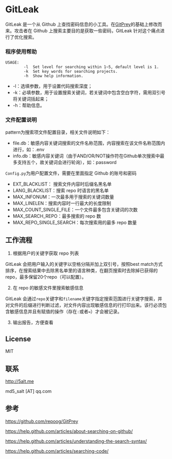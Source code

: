 # GitLeak

GitLeak 是一个从 Github 上查找密码信息的小工具。在[GitPrey](https://github.com/repoog/GitPrey)的基础上修改而来。攻击者在 Github 上搜索主要目的是获取一些密码，GitLeak 针对这个痛点进行了优化搜索。

### 程序使用帮助
```
USAGE:
        -l  Set level for searching within 1~5, default level is 1.
        -k  Set key words for searching projects.
        -h  Show help information.
```
* -l：选填参数，用于设置代码搜索深度；
* -k：必填参数，用于设置搜索关键词，若关键词中包含空白字符，需用双引号将关键词括起来；
* -h：帮助信息。

### 文件配置说明
pattern为搜索项文件配置目录，相关文件说明如下：
* file.db：敏感内容关键词搜索的文件名称范围，内容搜索在该文件名称范围内进行，如：.env
* info.db：敏感内容关键词（由于AND/OR/NOT操作符在Github单次搜索中最多支持五个，故关键词会进行轮询），如：password

`Config.py`为用户配置文件，需要在里面指定 Github 的账号和密码
* EXT_BLACKLIST： 搜索文件内容时后缀名黑名单
* LANG_BLACKLIST：搜索 repo 时语言的黑名单
* MAX_INFONUM：一次最多用于搜索的关键词数量
* MAX_LINELEN：搜索内容时一行最大的长度限制
* MAX_COUNT_SINGLE_FILE：一个文件最多包含关键词的次数
* MAX_SEARCH_REPO：最多搜索的 repo 数
* MAX_REPO_SINGLE_SEARCH：每次搜索用的最多 repo 数量

## 工作流程
1. 根据用户的关键字获取 repo 列表

GitLeak 会把用户输入的关键字以空格分隔并加上双引号，按照best match方式排序，在搜索结果中去除黑名单里的语言种类，在翻页搜索时去除掉已获得的 repo，最多保留20个repo（可以配置）。

2. 在 repo 的敏感文件里搜索敏感信息

GitLeak 会通过`repo`关键字和`filename`关键字指定搜索范围进行关键字搜索，并对文件的后缀进行判断过滤，对文件内容出现敏感信息的行打印出来。该行必须包含敏感信息并且有赋值的操作（存在`:`或者`=`）才会被记录。

3. 输出报告，方便查看

## License
MIT

## 联系
http://5alt.me

md5_salt [AT] qq.com

## 参考

https://github.com/repoog/GitPrey

https://help.github.com/articles/about-searching-on-github/

https://help.github.com/articles/understanding-the-search-syntax/

https://help.github.com/articles/searching-code/
